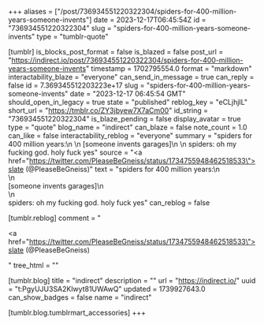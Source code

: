 +++
aliases = ["/post/736934551220322304/spiders-for-400-million-years-someone-invents"]
date = 2023-12-17T06:45:54Z
id = "736934551220322304"
slug = "spiders-for-400-million-years-someone-invents"
type = "tumblr-quote"

[tumblr]
is_blocks_post_format = false
is_blazed = false
post_url = "https://indirect.io/post/736934551220322304/spiders-for-400-million-years-someone-invents"
timestamp = 1702795554.0
format = "markdown"
interactability_blaze = "everyone"
can_send_in_message = true
can_reply = false
id = 7.369345512203223e+17
slug = "spiders-for-400-million-years-someone-invents"
date = "2023-12-17 06:45:54 GMT"
should_open_in_legacy = true
state = "published"
reblog_key = "eCLjhjIL"
short_url = "https://tmblr.co/ZY3jbyew7X7aCm00"
id_string = "736934551220322304"
is_blaze_pending = false
display_avatar = true
type = "quote"
blog_name = "indirect"
can_blaze = false
note_count = 1.0
can_like = false
interactability_reblog = "everyone"
summary = "spiders for 400 million years:\n \n [someone invents garages]\n \n spiders: oh my fucking god. holy fuck yes"
source = "<a href=\"https://twitter.com/PleaseBeGneiss/status/1734755948462518533\">slate (@PleaseBeGneiss)</a>"
text = "spiders for 400 million years:\n<br/>\n<br/>[someone invents garages]\n<br/>\n<br/>spiders: oh my fucking god. holy fuck yes"
can_reblog = false

[tumblr.reblog]
comment = "<p><a href=\"https://twitter.com/PleaseBeGneiss/status/1734755948462518533\">slate (@PleaseBeGneiss)</a></p>"
tree_html = ""

[tumblr.blog]
title = "indirect"
description = ""
url = "https://indirect.io/"
uuid = "t:PgyUJU3SA2Klwyt81UWAwQ"
updated = 1739927643.0
can_show_badges = false
name = "indirect"

[tumblr.blog.tumblrmart_accessories]
+++
